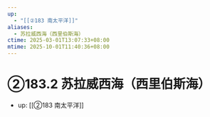 ```yaml
---
up:
  - "[[②183 南太平洋]]"
aliases:
  - 苏拉威西海（西里伯斯海）
ctime: 2025-03-01T13:07:33+08:00
mtime: 2025-10-01T11:40:36+08:00
---
```


# ②183.2 苏拉威西海（西里伯斯海）

- up: [[②183 南太平洋]]

